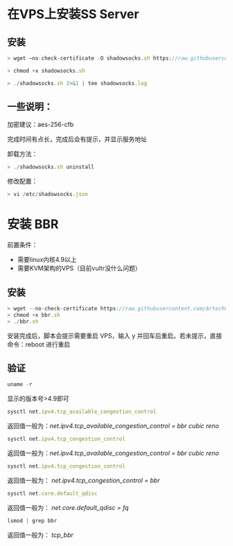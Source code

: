 # 在VPS上安装SS Server
## 安装
```javascript
> wget –no-check-certificate -O shadowsocks.sh https://raw.githubusercontent.com/ArtechChu/VPS-INSTALL-SS/master/shadowsocks.sh

> chmod +x shadowsocks.sh

> ./shadowsocks.sh 2>&1 | tee shadowsocks.log
```
## 一些说明：
加密建议：aes-256-cfb

完成时间有点长，完成后会有提示，并显示服务地址

卸载方法：
```javascript
> ./shadowsocks.sh uninstall
```

修改配置：
```javascript
> vi /etc/shadowsocks.json
```

# 安装 BBR
前置条件：
- 需要linux内核4.9以上
- 需要KVM架构的VPS（目前vultr没什么问题）


## 安装
```javascript
> wget --no-check-certificate https://raw.githubusercontent.com/ArtechChu/VPS-INSTALL-SS/master/bbr.sh
> chmod +x bbr.sh
> ./bbr.sh
```
安装完成后，脚本会提示需要重启 VPS，输入 y 并回车后重启。若未提示，直接命令：reboot 进行重启

## 验证
```javascript
uname -r
```
显示的版本号>4.9即可

```javascript
sysctl net.ipv4.tcp_available_congestion_control
```
返回值一般为：*net.ipv4.tcp_available_congestion_control = bbr cubic reno*

```javascript
sysctl net.ipv4.tcp_congestion_control
```
返回值一般为：*net.ipv4.tcp_available_congestion_control = bbr cubic reno*

```javascript
sysctl net.ipv4.tcp_congestion_control
```
返回值一般为： *net.ipv4.tcp_congestion_control = bbr*

```javascript
sysctl net.core.default_qdisc
```
返回值一般为： *net.core.default_qdisc = fq*

```javascript
lsmod | grep bbr
```
返回值一般为： *tcp_bbr*

